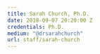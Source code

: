 ```yaml
---
title: Sarah Church, Ph.D.
date: 2018-09-07 20:20:00 Z
credentials: Ph.D.
medium: "@drsarahchurch"
url: staff/sarah-church
---
```



